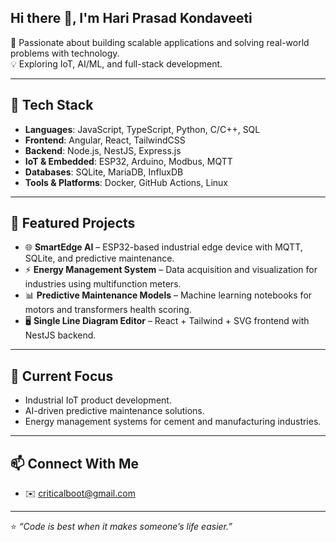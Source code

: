 ## Hi there 👋, I'm Hari Prasad Kondaveeti

🚀 Passionate about building scalable applications and solving real-world problems with technology.  
💡 Exploring IoT, AI/ML, and full-stack development.  

---

## 🔧 Tech Stack
- **Languages**: JavaScript, TypeScript, Python, C/C++, SQL  
- **Frontend**: Angular, React, TailwindCSS  
- **Backend**: Node.js, NestJS, Express.js  
- **IoT & Embedded**: ESP32, Arduino, Modbus, MQTT  
- **Databases**: SQLite, MariaDB, InfluxDB  
- **Tools & Platforms**: Docker, GitHub Actions, Linux  

---

## 📌 Featured Projects
- 🌐 **SmartEdge AI** – ESP32-based industrial edge device with MQTT, SQLite, and predictive maintenance.  
- ⚡ **Energy Management System** – Data acquisition and visualization for industries using multifunction meters.  
- 📊 **Predictive Maintenance Models** – Machine learning notebooks for motors and transformers health scoring.  
- 🖥️ **Single Line Diagram Editor** – React + Tailwind + SVG frontend with NestJS backend.  

---

## 🌱 Current Focus
- Industrial IoT product development.  
- AI-driven predictive maintenance solutions.  
- Energy management systems for cement and manufacturing industries.  

---

## 📫 Connect With Me
<!-- - 💼 [LinkedIn](https://www.linkedin.com/in/yourprofile) --> 
- ✉️ criticalboot@gmail.com  
<!-- - 🌍 [Portfolio/Website](https://yourwebsite.com)  -->

---

⭐️ *“Code is best when it makes someone’s life easier.”*  
